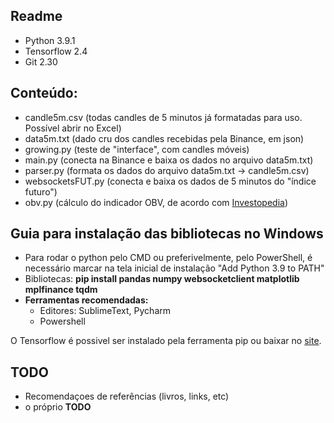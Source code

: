 ## Readme

 - Python 3.9.1
 - Tensorflow 2.4
 - Git 2.30

## Conteúdo:

 - candle5m.csv (todas candles de 5 minutos já formatadas para uso. Possível abrir no Excel)
 - data5m.txt (dado cru dos candles recebidas pela Binance, em json)
 - growing.py (teste de "interface", com candles móveis)
 - main.py (conecta na Binance e baixa os dados no arquivo data5m.txt)
 - parser.py (formata os dados do arquivo data5m.txt -> candle5m.csv)
 - websocketsFUT.py (conecta e baixa os dados de 5 minutos do "índice futuro")
 - obv.py (cálculo do indicador OBV, de acordo com [Investopedia](https://www.investopedia.com/terms/o/onbalancevolume.asp))

## Guia para instalação das bibliotecas no Windows

 - Para rodar o python pelo CMD ou preferivelmente, pelo PowerShell, é necessário marcar na tela inicial de instalação "Add Python 3.9 to PATH"
 - Bibliotecas: **pip install pandas numpy websocketclient matplotlib mplfinance tqdm**
 - **Ferramentas recomendadas:**
 	- Editores: SublimeText, Pycharm
	- Powershell

O Tensorflow é possivel ser instalado pela ferramenta pip ou baixar no [site](https://www.tensorflow.org/install).

## TODO

 - Recomendaçoes de referências (livros, links, etc)
 - o próprio **TODO**
 

